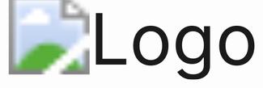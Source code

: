 <p align="center">
  <img src="https://github.com/SkripsiApp/.github/blob/main/alni.png" alt="Logo" style="transform: scale(10);"> 
</p>
